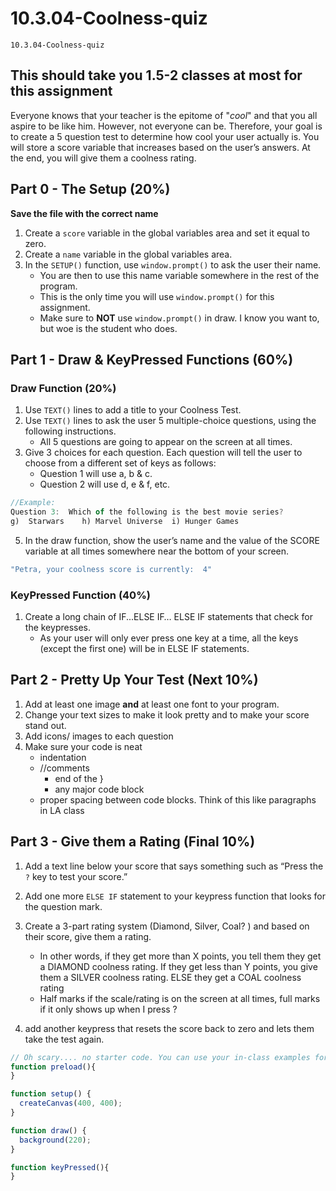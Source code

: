 # 10.3.04-Coolness-quiz
```
10.3.04-Coolness-quiz
```

## This should take you 1.5-2 classes at most for this assignment

Everyone knows that your teacher is the epitome of "_cool_" and that you all aspire to be like him.  However, not everyone can be.  Therefore, your goal is to create a 5 question test to determine how cool your user actually is.  You will store a score variable that increases based on the user’s answers. At the end, you will give them a coolness rating. 


## Part 0 - The Setup (20%)
**Save the file with the correct name**
1. Create a `score` variable in the global variables area and set it equal to zero.
2. Create a `name` variable in the global variables area.
3. In the `SETUP()` function, use `window.prompt()` to ask the user their name.
    - You are then to use this name variable somewhere in the rest of the program.
    - This is the only time you will use `window.prompt()` for this assignment.
    - Make sure to **NOT** use `window.prompt()` in draw. I know you want to, but woe is the student who does.


## Part 1 - Draw & KeyPressed Functions (60%)
### Draw Function (20%)
1. Use `TEXT()` lines to add a title to your Coolness Test.
2. Use `TEXT()` lines to ask the user 5 multiple-choice questions, using the following instructions.
	- All 5 questions are going to appear on the screen at all times.
3. Give 3 choices for each question. Each question will tell the user to choose from a different set of keys as follows:
    - Question 1 will use a, b & c.
    - Question 2 will use d, e & f, etc.

```javaScript
//Example:
Question 3:  Which of the following is the best movie series?
g)  Starwars	h) Marvel Universe	i) Hunger Games
``` 
	
5. In the draw function, show the user’s name and the value of the SCORE variable at all times somewhere near the bottom of your screen.

   
```javaScript
"Petra, your coolness score is currently:  4"
```

### KeyPressed Function (40%)
1. Create a long chain of  IF...ELSE IF… ELSE IF statements that check for the keypresses.
    - As your user will only ever press one key at a time, all the keys (except the first one) will be in ELSE IF statements.  

## Part 2 - Pretty Up Your Test (Next 10%)
1. Add at least one image **and** at least one font to your program.
2. Change your text sizes to make it look pretty and to make your score stand out.
3. Add icons/ images to each question
4. Make sure your code is neat
    - indentation
    - //comments
      - end of the }
      - any major code block
    - proper spacing between code blocks. Think of this like paragraphs in LA class 


## Part 3 - Give them a Rating (Final 10%)

1. Add a text line below your score that says something such as “Press the `?` key to test your score.”

2. Add one more `ELSE IF`  statement to your keypress function that looks for the question mark.
3. Create a 3-part rating system (Diamond, Silver, Coal? ) and based on their score, give them a rating.
    - In other words, if they get more than X points, you tell them they get a DIAMOND coolness rating.  If they get less than Y points, you give them a SILVER coolness rating.  ELSE they get a COAL coolness rating
    - Half marks if the scale/rating is on the screen at all times, full marks if it only shows up when I press ?

4. add another keypress that resets the score back to zero and lets them take the test again.


```javaScript
// Oh scary.... no starter code. You can use your in-class examples for help. 
function preload(){
}

function setup() {
  createCanvas(400, 400);
}

function draw() {
  background(220);
}

function keyPressed(){
}
```

